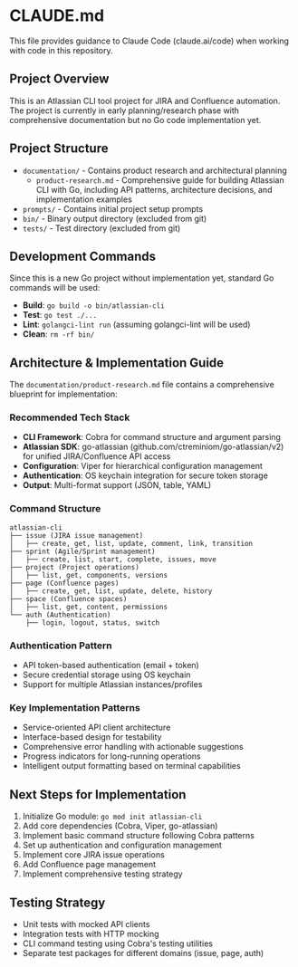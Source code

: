 # CLAUDE.md

This file provides guidance to Claude Code (claude.ai/code) when working with code in this repository.

## Project Overview

This is an Atlassian CLI tool project for JIRA and Confluence automation. The project is currently in early planning/research phase with comprehensive documentation but no Go code implementation yet.

## Project Structure

- `documentation/` - Contains product research and architectural planning
  - `product-research.md` - Comprehensive guide for building Atlassian CLI with Go, including API patterns, architecture decisions, and implementation examples
- `prompts/` - Contains initial project setup prompts
- `bin/` - Binary output directory (excluded from git)
- `tests/` - Test directory (excluded from git)

## Development Commands

Since this is a new Go project without implementation yet, standard Go commands will be used:

- **Build**: `go build -o bin/atlassian-cli`
- **Test**: `go test ./...`
- **Lint**: `golangci-lint run` (assuming golangci-lint will be used)
- **Clean**: `rm -rf bin/`

## Architecture & Implementation Guide

The `documentation/product-research.md` file contains a comprehensive blueprint for implementation:

### Recommended Tech Stack
- **CLI Framework**: Cobra for command structure and argument parsing
- **Atlassian SDK**: go-atlassian (github.com/ctreminiom/go-atlassian/v2) for unified JIRA/Confluence API access
- **Configuration**: Viper for hierarchical configuration management
- **Authentication**: OS keychain integration for secure token storage
- **Output**: Multi-format support (JSON, table, YAML)

### Command Structure
```
atlassian-cli
├── issue (JIRA issue management)
│   ├── create, get, list, update, comment, link, transition
├── sprint (Agile/Sprint management) 
│   ├── create, list, start, complete, issues, move
├── project (Project operations)
│   ├── list, get, components, versions
├── page (Confluence pages)
│   ├── create, get, list, update, delete, history
├── space (Confluence spaces)
│   ├── list, get, content, permissions
└── auth (Authentication)
    ├── login, logout, status, switch
```

### Authentication Pattern
- API token-based authentication (email + token)
- Secure credential storage using OS keychain
- Support for multiple Atlassian instances/profiles

### Key Implementation Patterns
- Service-oriented API client architecture
- Interface-based design for testability
- Comprehensive error handling with actionable suggestions
- Progress indicators for long-running operations
- Intelligent output formatting based on terminal capabilities

## Next Steps for Implementation

1. Initialize Go module: `go mod init atlassian-cli`
2. Add core dependencies (Cobra, Viper, go-atlassian)
3. Implement basic command structure following Cobra patterns
4. Set up authentication and configuration management
5. Implement core JIRA issue operations
6. Add Confluence page management
7. Implement comprehensive testing strategy

## Testing Strategy

- Unit tests with mocked API clients
- Integration tests with HTTP mocking
- CLI command testing using Cobra's testing utilities
- Separate test packages for different domains (issue, page, auth)